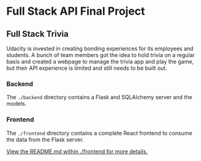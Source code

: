 # Full Stack API Final Project

## Full Stack Trivia

Udacity is invested in creating bonding experiences for its employees and students. A bunch of team members got the idea to hold trivia on a regular basis and created a  webpage to manage the trivia app and play the game, but their API experience is limited and still needs to be built out. 

### Backend

The `./backend` directory contains a Flask and SQLAlchemy server and the models. 

### Frontend

The `./frontend` directory contains a complete React frontend to consume the data from the Flask server.

[View the README.md within ./frontend for more details.](./frontend/README.md)
